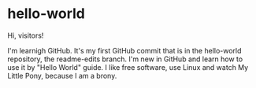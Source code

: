 # hello-world

Hi, visitors!

I'm learnigh GitHub. It's my first GitHub commit that is in the hello-world repository, the readme-edits branch.
I'm new in GitHub and learn how to use it by "Hello World" guide.
I like free software, use Linux and watch My Little Pony, because I am a brony.
